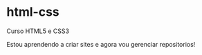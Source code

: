 # html-css
 Curso HTML5 e CSS3

 Estou aprendendo a criar sites e agora vou gerenciar repositorios!
